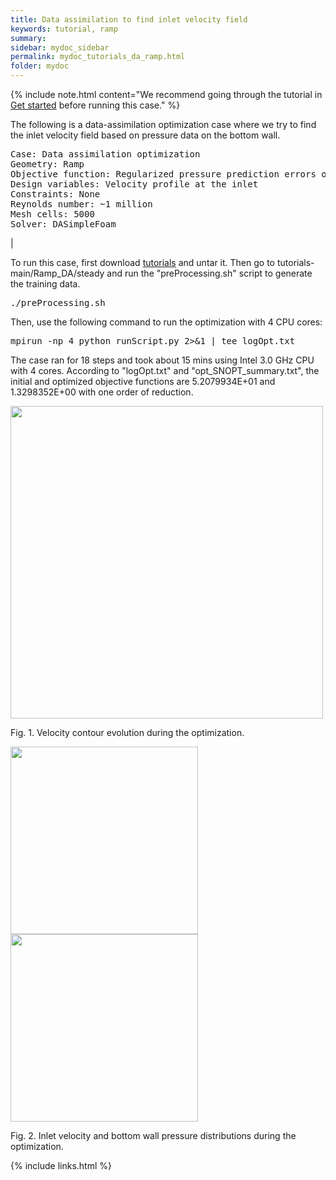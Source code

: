 ```yaml
---
title: Data assimilation to find inlet velocity field 
keywords: tutorial, ramp
summary: 
sidebar: mydoc_sidebar
permalink: mydoc_tutorials_da_ramp.html
folder: mydoc
---
```


{% include note.html content="We recommend going through the tutorial in [Get started](mydoc_get_started_download_docker.html) before running this case." %}

The following is a data-assimilation optimization case where we try to find the inlet velocity field based on pressure data on the bottom wall.

<pre>
Case: Data assimilation optimization 
Geometry: Ramp
Objective function: Regularized pressure prediction errors on the bottom wall
Design variables: Velocity profile at the inlet
Constraints: None
Reynolds number: ~1 million
Mesh cells: 5000
Solver: DASimpleFoam
</pre>

|

To run this case, first download [tutorials](https://github.com/DAFoam/tutorials/archive/main.tar.gz) and untar it. Then go to tutorials-main/Ramp_DA/steady and run the "preProcessing.sh" script to generate the training data.

<pre>
./preProcessing.sh
</pre>

Then, use the following command to run the optimization with 4 CPU cores:

<pre>
mpirun -np 4 python runScript.py 2>&1 | tee logOpt.txt
</pre>

The case ran for 18 steps and took about 15 mins using Intel 3.0 GHz CPU with 4 cores. According to "logOpt.txt" and "opt_SNOPT_summary.txt", the initial and optimized objective functions are 5.2079934E+01 and 1.3298352E+00 with one order of reduction. 


<img src="{{ site.url }}{{ site.baseurl }}/images/tutorials/Ramp_DA_U.gif" style="width:500px !important;" />

Fig. 1. Velocity contour evolution during the optimization.

<img src="{{ site.url }}{{ site.baseurl }}/images/tutorials/Ramp_DA_U_in.gif" style="width:300px !important;" />
<img src="{{ site.url }}{{ site.baseurl }}/images/tutorials/Ramp_DA_p_bot.gif" style="width:300px !important;" />

Fig. 2. Inlet velocity and bottom wall pressure distributions during the optimization.

{% include links.html %}
